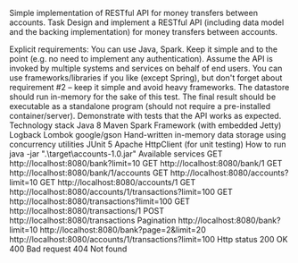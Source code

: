 Simple implementation of RESTful API for money transfers between accounts.
Task
Design and implement a RESTful API (including data model and the backing implementation) for money transfers between accounts.

Explicit requirements:
You can use Java, Spark.
Keep it simple and to the point (e.g. no need to implement any authentication).
Assume the API is invoked by multiple systems and services on behalf of end users.
You can use frameworks/libraries if you like (except Spring), but don't forget about requirement #2 – keep it simple and avoid heavy frameworks.
The datastore should run in-memory for the sake of this test.
The final result should be executable as a standalone program (should not require a pre-installed container/server).
Demonstrate with tests that the API works as expected.
Technology stack
Java 8
Maven
Spark Framework (with embedded Jetty)
Logback
Lombok
google/gson
Hand-written in-memory data storage using concurrency utilities
JUnit 5
Apache HttpClient (for unit testing)
How to run
java -jar ".\target\accounts-1.0.jar"
Available services
GET http://localhost:8080/bank?limit=10
GET http://localhost:8080/bank/1
GET http://localhost:8080/bank/1/accounts
GET http://localhost:8080/accounts?limit=10
GET http://localhost:8080/accounts/1
GET http://localhost:8080/accounts/1/transactions?limit=100
GET http://localhost:8080/transactions?limit=100
GET http://localhost:8080/transactions/1
POST http://localhost:8080/transactions
Pagination
http://localhost:8080/bank?limit=10
http://localhost:8080/bank?page=2&limit=20
http://localhost:8080/accounts/1/transactions?limit=100
Http status
200 OK
400 Bad request
404 Not found
